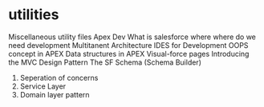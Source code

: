 # utilities
Miscellaneous utility files 
Apex Dev
What is salesforce
where where do we need development
Multitanent Architecture
IDES for Development
OOPS concept in APEX
Data structures in APEX
Visual-force pages
Introducing the MVC Design Pattern 
The SF Schema (Schema Builder)
1. Seperation of concerns
2. Service Layer
3. Domain layer pattern
